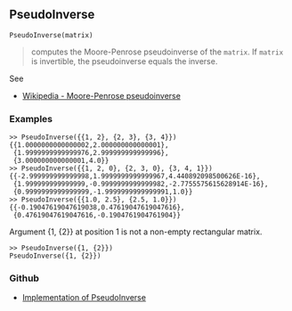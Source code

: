 ## PseudoInverse

```
PseudoInverse(matrix)
```

> computes the Moore-Penrose pseudoinverse of the `matrix`. If `matrix` is invertible, the pseudoinverse equals the inverse.

See
* [Wikipedia - Moore-Penrose pseudoinverse](https://en.wikipedia.org/wiki/Moore%E2%80%93Penrose_pseudoinverse)
 
### Examples

```
>> PseudoInverse({{1, 2}, {2, 3}, {3, 4}})
{{1.0000000000000002,2.000000000000001},
 {1.9999999999999976,2.999999999999996},
 {3.000000000000001,4.0}}
>> PseudoInverse({{1, 2, 0}, {2, 3, 0}, {3, 4, 1}})
{{-2.999999999999998,1.9999999999999967,4.440892098500626E-16},
 {1.999999999999999,-0.9999999999999982,-2.7755575615628914E-16},
 {0.9999999999999999,-1.9999999999999991,1.0}}
>> PseudoInverse({{1.0, 2.5}, {2.5, 1.0}}) 
{{-0.19047619047619038,0.47619047619047616},
 {0.47619047619047616,-0.1904761904761904}}
```

Argument {1, {2}} at position 1 is not a non-empty rectangular matrix.

``` 
>> PseudoInverse({1, {2}})
PseudoInverse({1, {2}})
```

### Github

* [Implementation of PseudoInverse](https://github.com/axkr/symja_android_library/blob/master/symja_android_library/matheclipse-core/src/main/java/org/matheclipse/core/builtin/LinearAlgebra.java#L3593) 
